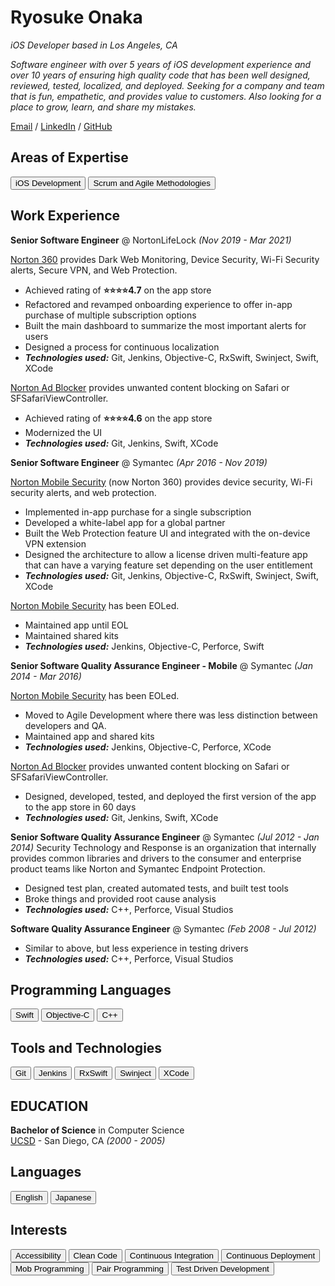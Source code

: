 <link href="style.css" rel="stylesheet">

# Ryosuke Onaka

_iOS Developer based in Los Angeles, CA_

_Software engineer with over 5 years of iOS development experience and over 10 years of ensuring high quality code that has been well designed, reviewed, tested, localized, and deployed. Seeking for a company and team that is fun, empathetic, and provides value to customers. Also looking for a place to grow, learn, and share my mistakes._

[Email](mailto:ryosuke+job@gmail.com) / [LinkedIn](https://www.linkedin.com/in/ryosuke-onaka-395356205/) / [GitHub](https://github.com/lookingForAJob)

## Areas of Expertise

<button class="btn">iOS Development</button>
<button class="btn">Scrum and Agile Methodologies</button>

## Work Experience

**Senior Software Engineer** @ NortonLifeLock _(Nov 2019 - Mar 2021)_

[Norton 360](https://apps.apple.com/us/app/norton-360/id1278474169) provides Dark Web Monitoring, Device Security, Wi-Fi Security alerts, Secure VPN, and Web Protection. 

- Achieved rating of **⭐️⭐️⭐️⭐️4.7** on the app store
- Refactored and revamped onboarding experience to offer in-app purchase of multiple subscription options
- Built the main dashboard to summarize the most important alerts for users
- Designed a process for continuous localization
- _**Technologies used:**_ Git, Jenkins, Objective-C, RxSwift, Swinject, Swift, XCode 

[Norton Ad Blocker](https://apps.apple.com/us/app/norton-ad-blocker/id1045186459) provides unwanted content blocking on Safari or SFSafariViewController.

- Achieved rating of **⭐️⭐️⭐️⭐️4.6** on the app store
- Modernized the UI
- _**Technologies used:**_ Git, Jenkins, Swift, XCode

**Senior Software Engineer** @ Symantec _(Apr 2016 - Nov 2019)_

[Norton Mobile Security](https://us.norton.com/mobile-security-for-ios) (now Norton 360) provides device security, Wi-Fi security alerts, and web protection.

- Implemented in-app purchase for a single subscription
- Developed a white-label app for a global partner
- Built the Web Protection feature UI and integrated with the on-device VPN extension
- Designed the architecture to allow a license driven multi-feature app that can have a varying feature set depending on the user entitlement
- _**Technologies used:**_ Git, Jenkins, Objective-C, RxSwift, Swinject, Swift, XCode 

[Norton Mobile Security](https://support.norton.com/sp/en/us/home/current/solutions/v102512147?client=norton&site=nrtn_en_US) has been EOLed.

- Maintained app until EOL
- Maintained shared kits
- _**Technologies used:**_ Jenkins, Objective-C, Perforce, Swift

**Senior Software Quality Assurance Engineer - Mobile** @ Symantec _(Jan 2014 - Mar 2016)_

[Norton Mobile Security](https://support.norton.com/sp/en/us/home/current/solutions/v102512147?client=norton&site=nrtn_en_US) has been EOLed.

- Moved to Agile Development where there was less distinction between developers and QA. 
- Maintained app and shared kits
- _**Technologies used:**_ Jenkins, Objective-C, Perforce, XCode

[Norton Ad Blocker](https://apps.apple.com/us/app/norton-ad-blocker/id1045186459) provides unwanted content blocking on Safari or SFSafariViewController.

- Designed, developed, tested, and deployed the first version of the app to the app store in 60 days
- _**Technologies used:**_ Git, Jenkins, Swift, XCode

**Senior Software Quality Assurance Engineer** @ Symantec _(Jul 2012 - Jan 2014)_
Security Technology and Response is an organization that internally provides common libraries and drivers to the consumer and enterprise product teams like Norton and Symantec Endpoint Protection.

- Designed test plan, created automated tests, and built test tools
- Broke things and provided root cause analysis
- _**Technologies used:**_ C++, Perforce, Visual Studios

**Software Quality Assurance Engineer** @ Symantec _(Feb 2008 - Jul 2012)_

- Similar to above, but less experience in testing drivers
- _**Technologies used:**_ C++, Perforce, Visual Studios

## Programming Languages

<button class="btn">Swift</button>
<button class="btn">Objective-C</button>
<button class="btn">C++</button>

## Tools and Technologies

<button class="btn">Git</button>
<button class="btn">Jenkins</button>
<button class="btn">RxSwift</button>
<button class="btn">Swinject</button>
<button class="btn">XCode</button>

## EDUCATION

**Bachelor of Science** in Computer Science<br>
[UCSD](https://ucsd.edu) - San Diego, CA _(2000 - 2005)_

## Languages

<button class="btn">English</button>
<button class="btn">Japanese</button>

## Interests

<button class="btn">Accessibility</button>
<button class="btn">Clean Code</button>
<button class="btn">Continuous Integration</button>
<button class="btn">Continuous Deployment</button>
<button class="btn">Mob Programming</button>
<button class="btn">Pair Programming</button>
<button class="btn">Test Driven Development</button>